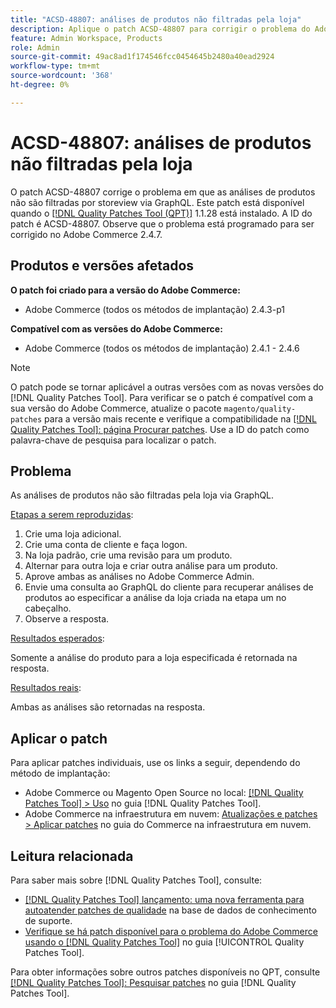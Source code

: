 ```yaml
---
title: "ACSD-48807: análises de produtos não filtradas pela loja"
description: Aplique o patch ACSD-48807 para corrigir o problema do Adobe Commerce, em que as análises de produtos não são filtradas pela loja via GraphQL.
feature: Admin Workspace, Products
role: Admin
source-git-commit: 49ac8ad1f174546fcc0454645b2480a40ead2924
workflow-type: tm+mt
source-wordcount: '368'
ht-degree: 0%

---
```


# ACSD-48807: análises de produtos não filtradas pela loja

O patch ACSD-48807 corrige o problema em que as análises de produtos não são filtradas por storeview via GraphQL. Este patch está disponível quando o [[!DNL Quality Patches Tool (QPT)]](https://experienceleague.adobe.com/en/docs/commerce-knowledge-base/kb/announcements/commerce-announcements/magento-quality-patches-released-new-tool-to-self-serve-quality-patches) 1.1.28 está instalado. A ID do patch é ACSD-48807. Observe que o problema está programado para ser corrigido no Adobe Commerce 2.4.7.

## Produtos e versões afetados

**O patch foi criado para a versão do Adobe Commerce:**

* Adobe Commerce (todos os métodos de implantação) 2.4.3-p1

**Compatível com as versões do Adobe Commerce:**

* Adobe Commerce (todos os métodos de implantação) 2.4.1 - 2.4.6

>[!NOTE]
>
>O patch pode se tornar aplicável a outras versões com as novas versões do [!DNL Quality Patches Tool]. Para verificar se o patch é compatível com a sua versão do Adobe Commerce, atualize o pacote `magento/quality-patches` para a versão mais recente e verifique a compatibilidade na [[!DNL Quality Patches Tool]: página Procurar patches](https://experienceleague.adobe.com/tools/commerce-quality-patches/index.html). Use a ID do patch como palavra-chave de pesquisa para localizar o patch.

## Problema

As análises de produtos não são filtradas pela loja via GraphQL.

<u>Etapas a serem reproduzidas</u>:

1. Crie uma loja adicional.
1. Crie uma conta de cliente e faça logon.
1. Na loja padrão, crie uma revisão para um produto.
1. Alternar para outra loja e criar outra análise para um produto.
1. Aprove ambas as análises no Adobe Commerce Admin.
1. Envie uma consulta ao GraphQL do cliente para recuperar análises de produtos ao especificar a análise da loja criada na etapa um no cabeçalho.
1. Observe a resposta.

<u>Resultados esperados</u>:

Somente a análise do produto para a loja especificada é retornada na resposta.

<u>Resultados reais</u>:

Ambas as análises são retornadas na resposta.

## Aplicar o patch

Para aplicar patches individuais, use os links a seguir, dependendo do método de implantação:

* Adobe Commerce ou Magento Open Source no local: [[!DNL Quality Patches Tool] > Uso](https://experienceleague.adobe.com/docs/commerce-operations/tools/quality-patches-tool/usage.html) no guia [!DNL Quality Patches Tool].
* Adobe Commerce na infraestrutura em nuvem: [Atualizações e patches > Aplicar patches](https://experienceleague.adobe.com/docs/commerce-cloud-service/user-guide/develop/upgrade/apply-patches.html) no guia do Commerce na infraestrutura em nuvem.

## Leitura relacionada

Para saber mais sobre [!DNL Quality Patches Tool], consulte:

* [[!DNL Quality Patches Tool] lançamento: uma nova ferramenta para autoatender patches de qualidade](https://experienceleague.adobe.com/en/docs/commerce-knowledge-base/kb/announcements/commerce-announcements/magento-quality-patches-released-new-tool-to-self-serve-quality-patches) na base de dados de conhecimento de suporte.
* [Verifique se há patch disponível para o problema do Adobe Commerce usando o  [!DNL Quality Patches Tool]](/help/tools/quality-patches-tool/patches-available-in-qpt/check-patch-for-magento-issue-with-magento-quality-patches.md) no guia [!UICONTROL Quality Patches Tool].


Para obter informações sobre outros patches disponíveis no QPT, consulte [[!DNL Quality Patches Tool]: Pesquisar patches](https://experienceleague.adobe.com/tools/commerce-quality-patches/index.html) no guia [!DNL Quality Patches Tool].

